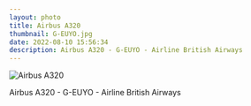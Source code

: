 ```yaml
---
layout: photo
title: Airbus A320
thumbnail: G-EUYO.jpg
date: 2022-08-10 15:56:34
description: Airbus A320 - G-EUYO - Airline British Airways
---
```


<img alt="Airbus A320" src="{{ site.photourl }}G-EUYO.jpg">

Airbus A320 - G-EUYO - Airline British Airways